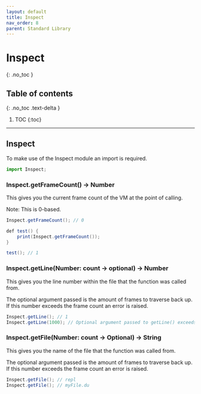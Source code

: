 ```yaml
---
layout: default
title: Inspect
nav_order: 8
parent: Standard Library
---
```


# Inspect
{: .no_toc }

## Table of contents
{: .no_toc .text-delta }

1. TOC
{:toc}

---

## Inspect
To make use of the Inspect module an import is required.

```js
import Inspect;
```

### Inspect.getFrameCount() -> Number

This gives you the current frame count of the VM at the point of calling.

Note: This is 0-based.

```cs
Inspect.getFrameCount(); // 0

def test() {
    print(Inspect.getFrameCount());
}

test(); // 1
```

### Inspect.getLine(Number: count -> optional) -> Number

This gives you the line number within the file that the function was called from.

The optional argument passed is the amount of frames to traverse back up. If this number exceeds the
frame count an error is raised.

```cs
Inspect.getLine(); // 1
Inspect.getLine(1000); // Optional argument passed to getLine() exceeds the frame count.
```

### Inspect.getFile(Number: count -> Optional) -> String

This gives you the name of the file that the function was called from.

The optional argument passed is the amount of frames to traverse back up. If this number exceeds the
frame count an error is raised.

```cs
Inspect.getFile(); // repl
Inspect.getFile(); // myFile.du
```
